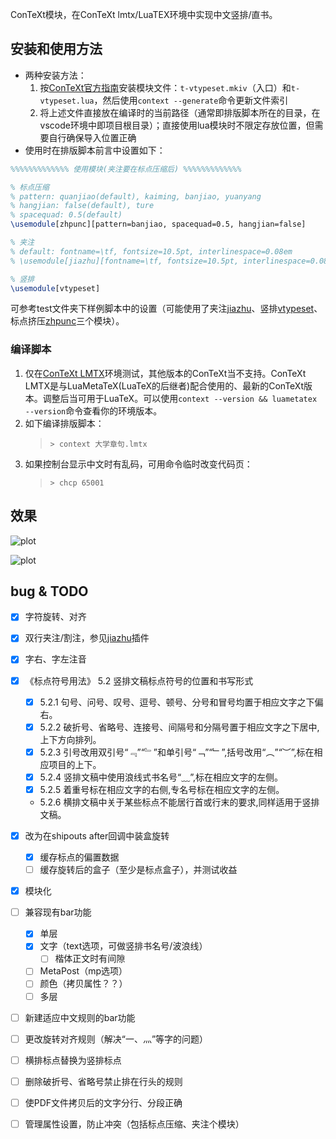 ConTeXt模块，在ConTeXt lmtx/LuaTEX环境中实现中文竖排/直书。

## 安装和使用方法

* 两种安装方法：
    1. 按[ConTeXt官方指南](https://wiki.contextgarden.net/Modules)安装模块文件：`t-vtypeset.mkiv`（入口）和`t-vtypeset.lua`，然后使用`context --generate`命令更新文件索引
    1. 将上述文件直接放在编译时的当前路径（通常即排版脚本所在的目录，在vscode环境中即项目根目录）；直接使用lua模块时不限定存放位置，但需要自行确保导入位置正确
* 使用时在排版脚本前言中设置如下：

```latex
%%%%%%%%%%%%% 使用模块(夹注要在标点压缩后) %%%%%%%%%%%%%

% 标点压缩
% pattern: quanjiao(default), kaiming, banjiao, yuanyang
% hangjian: false(default), ture
% spacequad: 0.5(default)
\usemodule[zhpunc][pattern=banjiao, spacequad=0.5, hangjian=false]

% 夹注
% default: fontname=\tf, fontsize=10.5pt, interlinespace=0.08em
% \usemodule[jiazhu][fontname=\tf, fontsize=10.5pt, interlinespace=0.08em]

% 竖排
\usemodule[vtypeset]
```

可参考test文件夹下样例脚本中的设置（可能使用了夹注[jiazhu](https://github.com/Fusyong/jiazhu)、竖排[vtypeset](https://github.com/Fusyong/vertical-typesetting)、标点挤压[zhpunc](https://github.com/Fusyong/zhpunc)三个模块）。

### 编译脚本

1. 仅在[ConTeXt LMTX](https://wiki.contextgarden.net/Installation)环境测试，其他版本的ConTeXt当不支持。ConTeXt LMTX是与LuaMetaTeX(LuaTeX的后继者)配合使用的、最新的ConTeXt版本。调整后当可用于LuaTeX。可以使用`context --version && luametatex --version`命令查看你的环境版本。
1. 如下编译排版脚本：
    >```shell
    >> context 大学章句.lmtx
    >```
1. 如果控制台显示中文时有乱码，可用命令临时改变代码页：
    >```shell
    >> chcp 65001
    >```

## 效果

![plot](https://blog.xiiigame.com/img/2022-02-15-ConTeXt-LMTX中文竖排插件/vtypesetting_callback_1.jpg)

![plot](https://blog.xiiigame.com/img/2022-02-15-ConTeXt-LMTX中文竖排插件/vtypesetting_callback_2.jpg)

## bug & TODO 

* [x] 字符旋转、对齐
* [x] 双行夹注/割注，参见[jiazhu](https://github.com/Fusyong/jiazhu)插件
* [x] 字右、字左注音
* [x] 《标点符号用法》 5.2 竖排文稿标点符号的位置和书写形式
    * [x] 5.2.1 句号、问号、叹号、逗号、顿号、分号和冒号均置于相应文字之下偏右。
    * [x] 5.2.2 破折号、省略号、连接号、间隔号和分隔号置于相应文字之下居中,上下方向排列。
    * [x] 5.2.3 引号改用双引号“﹃”“﹄”和单引号“﹁”“﹂”,括号改用“︵”“︶”,标在相应项目的上下。
    * [x] 5.2.4 竖排文稿中使用浪线式书名号“﹏”,标在相应文字的左侧。
    * [x] 5.2.5 着重号标在相应文字的右侧,专名号标在相应文字的左侧。
    * 5.2.6 横排文稿中关于某些标点不能居行首或行末的要求,同样适用于竖排文稿。
* [x] 改为在shipouts after回调中装盒旋转
    * [x] 缓存标点的偏置数据
    * [ ] 缓存旋转后的盒子（至少是标点盒子），并测试收益
* [x] 模块化
* [ ] 兼容现有bar功能
    * [x] 单层
    * [x] 文字（text选项，可做竖排书名号/波浪线）
        * [ ] 楷体正文时有间隙
    * [ ] MetaPost（mp选项）
    * [ ] 颜色（拷贝属性？？）
    * [ ] 多层
* [ ] 新建适应中文规则的bar功能
* [ ] 更改旋转对齐规则（解决“一、灬”等字的问题）
* [ ] 横排标点替换为竖排标点
* [ ] 删除破折号、省略号禁止排在行头的规则
* [ ] 使PDF文件拷贝后的文字分行、分段正确
* [ ] 管理属性设置，防止冲突（包括标点压缩、夹注个模块）

